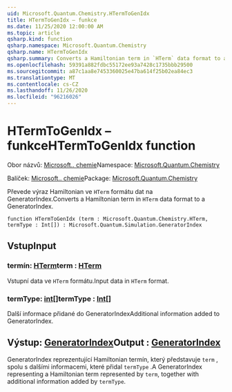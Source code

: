 ```yaml
---
uid: Microsoft.Quantum.Chemistry.HTermToGenIdx
title: HTermToGenIdx – funkce
ms.date: 11/25/2020 12:00:00 AM
ms.topic: article
qsharp.kind: function
qsharp.namespace: Microsoft.Quantum.Chemistry
qsharp.name: HTermToGenIdx
qsharp.summary: Converts a Hamiltonian term in `HTerm` data format to a GeneratorIndex.
ms.openlocfilehash: 59391a882fdbc55172ee93a7428c1735bbb29500
ms.sourcegitcommit: a87c1aa8e7453360025e47ba614f25b02ea84ec3
ms.translationtype: MT
ms.contentlocale: cs-CZ
ms.lasthandoff: 11/26/2020
ms.locfileid: "96216026"
---
```

# <a name="htermtogenidx-function"></a><span data-ttu-id="db0de-102">HTermToGenIdx – funkce</span><span class="sxs-lookup"><span data-stu-id="db0de-102">HTermToGenIdx function</span></span>

<span data-ttu-id="db0de-103">Obor názvů: [Microsoft.. chemie](xref:Microsoft.Quantum.Chemistry)</span><span class="sxs-lookup"><span data-stu-id="db0de-103">Namespace: [Microsoft.Quantum.Chemistry](xref:Microsoft.Quantum.Chemistry)</span></span>

<span data-ttu-id="db0de-104">Balíček: [Microsoft.. chemie](https://nuget.org/packages/Microsoft.Quantum.Chemistry)</span><span class="sxs-lookup"><span data-stu-id="db0de-104">Package: [Microsoft.Quantum.Chemistry](https://nuget.org/packages/Microsoft.Quantum.Chemistry)</span></span>


<span data-ttu-id="db0de-105">Převede výraz Hamiltonian ve `HTerm` formátu dat na GeneratorIndex.</span><span class="sxs-lookup"><span data-stu-id="db0de-105">Converts a Hamiltonian term in `HTerm` data format to a GeneratorIndex.</span></span>

```qsharp
function HTermToGenIdx (term : Microsoft.Quantum.Chemistry.HTerm, termType : Int[]) : Microsoft.Quantum.Simulation.GeneratorIndex
```


## <a name="input"></a><span data-ttu-id="db0de-106">Vstup</span><span class="sxs-lookup"><span data-stu-id="db0de-106">Input</span></span>

### <a name="term--hterm"></a><span data-ttu-id="db0de-107">termín: [HTerm](xref:Microsoft.Quantum.Chemistry.HTerm)</span><span class="sxs-lookup"><span data-stu-id="db0de-107">term : [HTerm](xref:Microsoft.Quantum.Chemistry.HTerm)</span></span>

<span data-ttu-id="db0de-108">Vstupní data ve `HTerm` formátu.</span><span class="sxs-lookup"><span data-stu-id="db0de-108">Input data in `HTerm` format.</span></span>


### <a name="termtype--int"></a><span data-ttu-id="db0de-109">termType: [int](xref:microsoft.quantum.lang-ref.int)[]</span><span class="sxs-lookup"><span data-stu-id="db0de-109">termType : [Int](xref:microsoft.quantum.lang-ref.int)[]</span></span>

<span data-ttu-id="db0de-110">Další informace přidané do GeneratorIndex</span><span class="sxs-lookup"><span data-stu-id="db0de-110">Additional information added to GeneratorIndex.</span></span>



## <a name="output--generatorindex"></a><span data-ttu-id="db0de-111">Výstup: [GeneratorIndex](xref:Microsoft.Quantum.Simulation.GeneratorIndex)</span><span class="sxs-lookup"><span data-stu-id="db0de-111">Output : [GeneratorIndex](xref:Microsoft.Quantum.Simulation.GeneratorIndex)</span></span>

<span data-ttu-id="db0de-112">GeneratorIndex reprezentující Hamiltonian termín, který představuje `term` , spolu s dalšími informacemi, které přidal `termType` .</span><span class="sxs-lookup"><span data-stu-id="db0de-112">A GeneratorIndex representing a Hamiltonian term represented by `term`, together with additional information added by `termType`.</span></span>